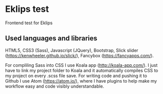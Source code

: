 # Eklips test

Frontend test for Eklips

## Used languages and libraries

HTML5, CSS3 (Sass), Javascript (JQuery), Bootstrap, Slick slider (https://kenwheeler.github.io/slick/), Fancybox (https://fancyapps.com/).

For compliling Sass into CSS I use Koala app (http://koala-app.com/). I just have to link my project folder to Koala and it automatically compiles CSS to my project on every .scss file save. For writing code and pushing it to Github I use Atom (https://atom.io/), where I have plugins to help make my workflow easy and code visibly understandable.
